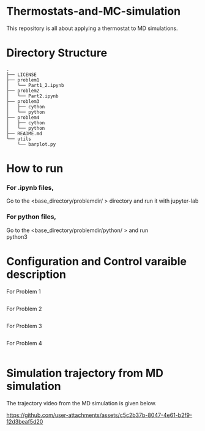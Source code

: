 # Thermostats-and-MC-simulation
This repository is all about applying a thermostat to MD simulations.


# Directory Structure
```
.
├── LICENSE
├── problem1
│   └── Part1_2.ipynb
├── problem2
│   └── Part2.ipynb
├── problem3
│   ├── cython
│   └── python
├── problem4
│   ├── cython
│   └── python
├── README.md
└── utils
    └── barplot.py
```
# How to run
### For .ipynb files,  
Go to the <base_directory/problemdir/ > directory and run it with jupyter-lab

### For python files,
Go to the <base_directory/problemdir/python/ > and run   
python3 
# Configuration and Control varaible description
For Problem 1
```
```
For Problem 2
```
```
For Problem 3
```
```
For Problem 4
```
```
# Simulation trajectory from MD simulation
The trajectory video from the MD simulation is given below.


https://github.com/user-attachments/assets/c5c2b37b-8047-4e61-b2f9-12d3beaf5d20

